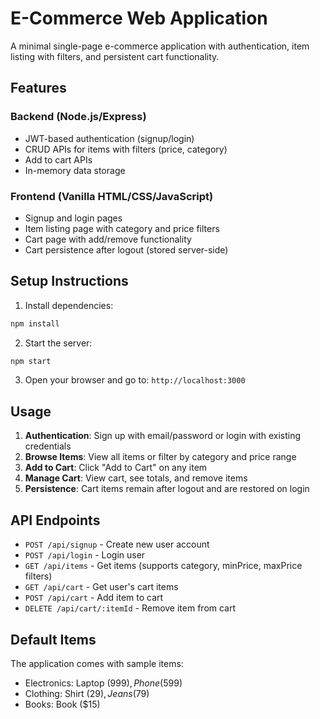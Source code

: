 # E-Commerce Web Application

A minimal single-page e-commerce application with authentication, item listing with filters, and persistent cart functionality.

## Features

### Backend (Node.js/Express)
- JWT-based authentication (signup/login)
- CRUD APIs for items with filters (price, category)
- Add to cart APIs
- In-memory data storage

### Frontend (Vanilla HTML/CSS/JavaScript)
- Signup and login pages
- Item listing page with category and price filters
- Cart page with add/remove functionality
- Cart persistence after logout (stored server-side)

## Setup Instructions

1. Install dependencies:
```bash
npm install
```

2. Start the server:
```bash
npm start
```

3. Open your browser and go to: `http://localhost:3000`

## Usage

1. **Authentication**: Sign up with email/password or login with existing credentials
2. **Browse Items**: View all items or filter by category and price range
3. **Add to Cart**: Click "Add to Cart" on any item
4. **Manage Cart**: View cart, see totals, and remove items
5. **Persistence**: Cart items remain after logout and are restored on login

## API Endpoints

- `POST /api/signup` - Create new user account
- `POST /api/login` - Login user
- `GET /api/items` - Get items (supports category, minPrice, maxPrice filters)
- `GET /api/cart` - Get user's cart items
- `POST /api/cart` - Add item to cart
- `DELETE /api/cart/:itemId` - Remove item from cart

## Default Items

The application comes with sample items:
- Electronics: Laptop ($999), Phone ($599)
- Clothing: Shirt ($29), Jeans ($79)
- Books: Book ($15)